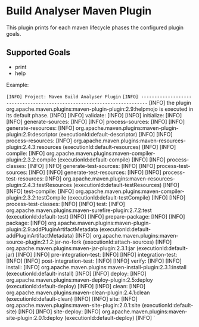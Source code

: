 Build Analyser Maven Plugin
===========================

This plugin prints for each maven lifecycle phases the configured plugin goals.

Supported Goals
---------------------------
* print
* help

Example:

`[INFO] Project: Maven Build Analyser Plugin`
`[INFO] ------------------------------------------------------------------------`
[INFO] the plugin org.apache.maven.plugins:maven-plugin-plugin:2.9:helpmojo is executed in its default phase.
[INFO] 
[INFO] validate:
[INFO] 
[INFO] initialize:
[INFO] 
[INFO] generate-sources:
[INFO] 
[INFO] process-sources:
[INFO] 
[INFO] generate-resources:
[INFO] 	org.apache.maven.plugins:maven-plugin-plugin:2.9:descriptor (executionId:default-descriptor)
[INFO] 
[INFO] process-resources:
[INFO] 	org.apache.maven.plugins:maven-resources-plugin:2.4.3:resources (executionId:default-resources)
[INFO] 
[INFO] compile:
[INFO] 	org.apache.maven.plugins:maven-compiler-plugin:2.3.2:compile (executionId:default-compile)
[INFO] 
[INFO] process-classes:
[INFO] 
[INFO] generate-test-sources:
[INFO] 
[INFO] process-test-sources:
[INFO] 
[INFO] generate-test-resources:
[INFO] 
[INFO] process-test-resources:
[INFO] 	org.apache.maven.plugins:maven-resources-plugin:2.4.3:testResources (executionId:default-testResources)
[INFO] 
[INFO] test-compile:
[INFO] 	org.apache.maven.plugins:maven-compiler-plugin:2.3.2:testCompile (executionId:default-testCompile)
[INFO] 
[INFO] process-test-classes:
[INFO] 
[INFO] test:
[INFO] 	org.apache.maven.plugins:maven-surefire-plugin:2.7.2:test (executionId:default-test)
[INFO] 
[INFO] prepare-package:
[INFO] 
[INFO] package:
[INFO] 	org.apache.maven.plugins:maven-plugin-plugin:2.9:addPluginArtifactMetadata (executionId:default-addPluginArtifactMetadata)
[INFO] 	org.apache.maven.plugins:maven-source-plugin:2.1.2:jar-no-fork (executionId:attach-sources)
[INFO] 	org.apache.maven.plugins:maven-jar-plugin:2.3.1:jar (executionId:default-jar)
[INFO] 
[INFO] pre-integration-test:
[INFO] 
[INFO] integration-test:
[INFO] 
[INFO] post-integration-test:
[INFO] 
[INFO] verify:
[INFO] 
[INFO] install:
[INFO] 	org.apache.maven.plugins:maven-install-plugin:2.3.1:install (executionId:default-install)
[INFO] 
[INFO] deploy:
[INFO] 	org.apache.maven.plugins:maven-deploy-plugin:2.5:deploy (executionId:default-deploy)
[INFO] 
[INFO] clean:
[INFO] 	org.apache.maven.plugins:maven-clean-plugin:2.4.1:clean (executionId:default-clean)
[INFO] 
[INFO] site:
[INFO] 	org.apache.maven.plugins:maven-site-plugin:2.0.1:site (executionId:default-site)
[INFO] 
[INFO] site-deploy:
[INFO] 	org.apache.maven.plugins:maven-site-plugin:2.0.1:deploy (executionId:default-deploy)
[INFO] 
`
